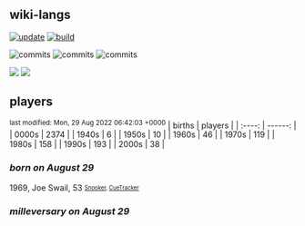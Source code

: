 ## wiki-langs
[![update](https://github.com/dreamerminsk/wiki-langs/actions/workflows/update-tables.yml/badge.svg)](https://github.com/dreamerminsk/wiki-langs/actions/workflows/update-tables.yml)
[![build](https://github.com/dreamerminsk/wiki-langs/actions/workflows/build.yml/badge.svg)](https://github.com/dreamerminsk/wiki-langs/actions/workflows/build.yml)

![commits](https://img.shields.io/github/commit-activity/y/dreamerminsk/wiki-langs)
![commits](https://img.shields.io/github/commit-activity/m/dreamerminsk/wiki-langs)
![commits](https://img.shields.io/github/commit-activity/w/dreamerminsk/wiki-langs)

![](https://img.shields.io/github/languages/code-size/dreamerminsk/wiki-langs)
![](https://img.shields.io/github/repo-size/dreamerminsk/wiki-langs)

## players
<sup>last modified: Mon, 29 Aug 2022 06:42:03 +0000</sup>
| births | players |
| :----: | ------: |
| 0000s | 2374 |
| 1940s | 6 |
| 1950s | 10 |
| 1960s | 46 |
| 1970s | 119 |
| 1980s | 158 |
| 1990s | 193 |
| 2000s | 38 |

### ***born on August 29***
1969, Joe Swail, 53 <sub><sup>[Snooker](http://www.snooker.org/res/index.asp?player=35), [CueTracker](http://cuetracker.net/Players/joe-swail/)</sup></sub>


### ***milleversary on August 29***




